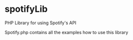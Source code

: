 spotifyLib
==========

PHP Library for using Spotify's API

Spotify.php contains all the examples how to use this library
